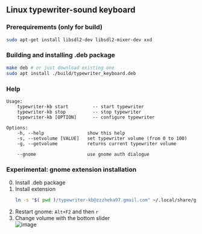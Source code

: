 ## Linux typewriter-sound keyboard 

### Prerequirements (only for build)

```sh 
sudo apt-get install libsdl2-dev libsdl2-mixer-dev xxd
```

### Building and installing .deb package
```sh
make deb # or just download existing one
sudo apt install ./build/typewriter_keyboard.deb
```

### Help
```
Usage: 
    typewriter-kb start         -- start typewriter 
    typewriter-kb stop          -- stop typewriter
    typewriter-kb [OPTION]      -- configure typewriter

Options:
    -h, --help                show this help
    -s, --setvolume [VALUE]   set typewriter volume (from 0 to 100)
    -g, --getvolume           returns current typewriter volume 
 
    --gnome                   use gnome auth dialogue
```

### Experimental: gnome extension installation
0. Install .deb package
1. Install extension
    ```sh
    ln -s "$( pwd )/typewriter-kb@zzzheka97.gmail.com" ~/.local/share/gnome-shell/extensions/
    ```
2. Restart gnome: `Alt+F2` and then `r`
3. Change volume with the bottom slider  
![image](https://user-images.githubusercontent.com/14273096/126871481-0bacf5b9-c6c5-40c4-bca8-632bd525e4e6.png)
